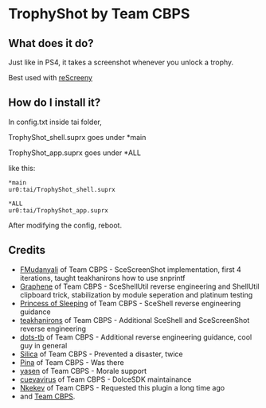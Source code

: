 # TrophyShot by Team CBPS

## What does it do?

Just like in PS4, it takes a screenshot whenever you unlock a trophy.

Best used with [reScreeny](https://github.com/dots-tb/reScreeny)

## How do I install it?

In config.txt inside tai folder,

TrophyShot_shell.suprx goes under \*main

TrophyShot_app.suprx goes under \*ALL

like this:

	*main
	ur0:tai/TrophyShot_shell.suprx

	*ALL
	ur0:tai/TrophyShot_app.suprx

After modifying the config, reboot.

## Credits
- [FMudanyali](https://github.com/FMudanyali) of Team CBPS - SceScreenShot implementation, first 4 iterations, taught teakhanirons how to use snprintf
- [Graphene](https://github.com/GrapheneCt) of Team CBPS - SceShellUtil reverse engineering and ShellUtil clipboard trick, stabilization by module seperation and platinum testing 
- [Princess of Sleeping](https://github.com/Princess-of-Sleeping) of Team CBPS - SceShell reverse engineering guidance
- [teakhanirons](https://github.com/teakhanirons) of Team CBPS - Additional SceShell and SceScreenShot reverse engineering
- [dots-tb](https://github.com/dots-tb) of Team CBPS - Additional reverse engineering guidance, cool guy in general
- [Silica](https://github.com/KuromeSan) of Team CBPS - Prevented a disaster, twice
- [Pina](https://github.com/KuromeSan) of Team CBPS - Was there
- [yasen](https://github.com/nightyasen) of Team CBPS - Morale support
- [cuevavirus](https://github.com/cuevavirus) of Team CBPS - DolceSDK maintainance
- [Nkekev](https://github.com/Nkekev) of Team CBPS - Requested this plugin a long time ago
- and [Team CBPS](https://forum.devchroma.nl/).
